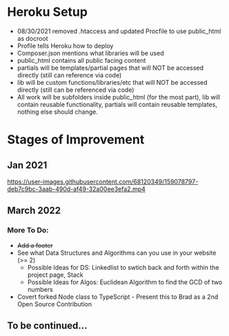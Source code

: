 # Heroku Setup

- 08/30/2021 removed .htaccess and updated Procfile to use public_html as docroot
- Profile tells Heroku how to deploy
- Composer.json mentions what libraries will be used 
- public_html contains all public facing content
- partials will be templates/partial pages that will NOT be accessed directly (still can reference via code)
- lib will be custom functions/libraries/etc that will NOT be accessed directly (still can be referenced via code)
- All work will be subfolders inside public_html (for the most part), lib will contain reusable functionality, partials will contain reusable templates, nothing else should change.

# Stages of Improvement 
## Jan 2021
https://user-images.githubusercontent.com/68120349/159078797-deb7c9bc-3aab-490d-af49-32a00ee3efa2.mp4
## March 2022 
### More To Do: 
- ~~Add a footer~~
- See what Data Structures and Algorithms can you use in your website (>= 2)
  - Possible Ideas for DS: Linkedlist to swtich back and forth within the project page, Stack
  - Possible Ideas for Algos: Euclidean Algorithm to find the GCD of two numbers
- Covert forked Node class to TypeScript - Present this to Brad as a 2nd Open Source Contribution
## To be continued... 
